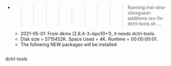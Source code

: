 * >>>>>>>>> Running inst-xtra-vboxguest-additions-iso-fix-dctrl-tools.sh ...
  * 2021-05-01: From dkms (2.8.4-3~bpo10+1), it needs dctrl-tools.
  * Disk size = 5715452K. Space Used = 4K. Runtime = 00:00:00:01.
  * The following NEW packages will be installed:
  ```bash
dctrl-tools
  ```
